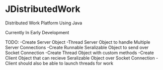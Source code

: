 JDistributedWork
================

Distributed Work Platform Using Java

Currently In Early Development

TODO:
-Create Server Object
-Thread Server Object to handle Multiple Server Connections
-Create Runnable Seralizable Object to send over Socket Connection
-Create Thread Object with custom methods
-Create Client Object that can recieve Seralizable Object over Socket Connection
	-Client should also be able to launch threads for work
